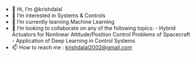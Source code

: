 - 👋 Hi, I’m @krishdalal
- 👀 I’m interested in Systems & Controls
- 🌱 I’m currently learning Machine Learning
- 💞️ I’m looking to collaborate on any of the following topics:
        - Hybrid Actuators for Nonlinear Attitude/Position Control Problems of Spacecraft
        - Application of Deep Learning in Control Systems
- 📫 How to reach me : krishdalal2002@gmail.com
